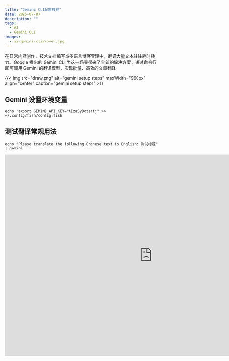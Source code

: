 ```yaml
---
title: "Gemini CLI配置教程"
date: 2025-07-07
description: ""
tags:
  - AI
  - Gemini CLI
images:
  - ai-gemini-cli/cover.jpg
---
```


在日常内容创作、技术文档编写或多语言博客管理中，翻译大量文本往往耗时耗力。Google 推出的 Gemini CLI 为这一场景带来了全新的解决方案，通过命令行即可调用 Gemini 的翻译模型，实现批量、高效的文章翻译。

{{< img src="draw.png" alt="gemini setup steps" maxWidth="960px" align="center" caption="gemini setup steps" >}}

## Gemini 设置环境变量

`echo 'export GEMINI_API_KEY="AIzaSyDotsntj" >> ~/.config/fish/config.fish`

## 测试翻译常规用法

`echo "Please translate the following Chinese text to English: 测试标题" | gemini`

<iframe width="960" height="659" src="https://www.youtube.com/embed/ZPalbIyMt54" title="Gemini CLI Setup Crash Course， 快速翻译50篇文章，AI效率新方式！" frameborder="0" allow="accelerometer; autoplay; clipboard-write; encrypted-media; gyroscope; picture-in-picture; web-share" referrerpolicy="strict-origin-when-cross-origin" allowfullscreen></iframe>
